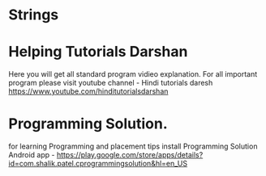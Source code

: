 # Strings
# Helping Tutorials Darshan
Here you will get all standard program
vidieo explanation. For all important program please
visit youtube channel - Hindi tutorials daresh 
https://www.youtube.com/hinditutorialsdarshan

# Programming Solution.
for learning Programming and placement tips install 
Programming Solution Android app - https://play.google.com/store/apps/details?id=com.shalik.patel.cprogrammingsolution&hl=en_US

